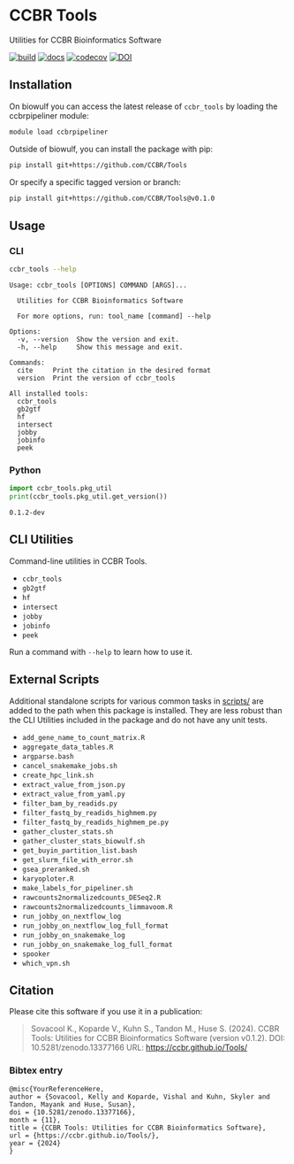 # CCBR Tools

<!-- README.md is generated from README.qmd. Please edit that file -->

Utilities for CCBR Bioinformatics Software

[![build](https://github.com/CCBR/Tools/actions/workflows/build-python.yml/badge.svg)](https://github.com/CCBR/Tools/actions/workflows/build-python.yml)
[![docs](https://github.com/CCBR/Tools/actions/workflows/docs-quartodoc.yml/badge.svg)](https://github.com/CCBR/Tools/actions/workflows/docs-quartodoc.yml)
[![codecov](https://codecov.io/gh/CCBR/Tools/graph/badge.svg?token=O73NOR65B3)](https://codecov.io/gh/CCBR/Tools)
[![DOI](https://zenodo.org/badge/DOI/10.5281/zenodo.13377166.svg)](https://doi.org/10.5281/zenodo.13377166)

## Installation

On biowulf you can access the latest release of `ccbr_tools` by loading
the ccbrpipeliner module:

``` sh
module load ccbrpipeliner
```

Outside of biowulf, you can install the package with pip:

``` sh
pip install git+https://github.com/CCBR/Tools
```

Or specify a specific tagged version or branch:

``` sh
pip install git+https://github.com/CCBR/Tools@v0.1.0
```

## Usage

### CLI

``` sh
ccbr_tools --help
```

    Usage: ccbr_tools [OPTIONS] COMMAND [ARGS]...

      Utilities for CCBR Bioinformatics Software

      For more options, run: tool_name [command] --help

    Options:
      -v, --version  Show the version and exit.
      -h, --help     Show this message and exit.

    Commands:
      cite     Print the citation in the desired format
      version  Print the version of ccbr_tools

    All installed tools:
      ccbr_tools
      gb2gtf
      hf
      intersect
      jobby
      jobinfo
      peek

### Python

``` python
import ccbr_tools.pkg_util
print(ccbr_tools.pkg_util.get_version())
```

    0.1.2-dev

## CLI Utilities

Command-line utilities in CCBR Tools.

- `ccbr_tools`
- `gb2gtf`
- `hf`
- `intersect`
- `jobby`
- `jobinfo`
- `peek`

Run a command with `--help` to learn how to use it.

## External Scripts

Additional standalone scripts for various common tasks in
[scripts/](scripts/) are added to the path when this package is
installed. They are less robust than the CLI Utilities included in the
package and do not have any unit tests.

- `add_gene_name_to_count_matrix.R`
- `aggregate_data_tables.R`
- `argparse.bash`
- `cancel_snakemake_jobs.sh`
- `create_hpc_link.sh`
- `extract_value_from_json.py`
- `extract_value_from_yaml.py`
- `filter_bam_by_readids.py`
- `filter_fastq_by_readids_highmem.py`
- `filter_fastq_by_readids_highmem_pe.py`
- `gather_cluster_stats.sh`
- `gather_cluster_stats_biowulf.sh`
- `get_buyin_partition_list.bash`
- `get_slurm_file_with_error.sh`
- `gsea_preranked.sh`
- `karyoploter.R`
- `make_labels_for_pipeliner.sh`
- `rawcounts2normalizedcounts_DESeq2.R`
- `rawcounts2normalizedcounts_limmavoom.R`
- `run_jobby_on_nextflow_log`
- `run_jobby_on_nextflow_log_full_format`
- `run_jobby_on_snakemake_log`
- `run_jobby_on_snakemake_log_full_format`
- `spooker`
- `which_vpn.sh`

## Citation

Please cite this software if you use it in a publication:

> Sovacool K., Koparde V., Kuhn S., Tandon M., Huse S. (2024). CCBR
> Tools: Utilities for CCBR Bioinformatics Software (version v0.1.2).
> DOI: 10.5281/zenodo.13377166 URL: https://ccbr.github.io/Tools/

### Bibtex entry

    @misc{YourReferenceHere,
    author = {Sovacool, Kelly and Koparde, Vishal and Kuhn, Skyler and Tandon, Mayank and Huse, Susan},
    doi = {10.5281/zenodo.13377166},
    month = {11},
    title = {CCBR Tools: Utilities for CCBR Bioinformatics Software},
    url = {https://ccbr.github.io/Tools/},
    year = {2024}
    }
